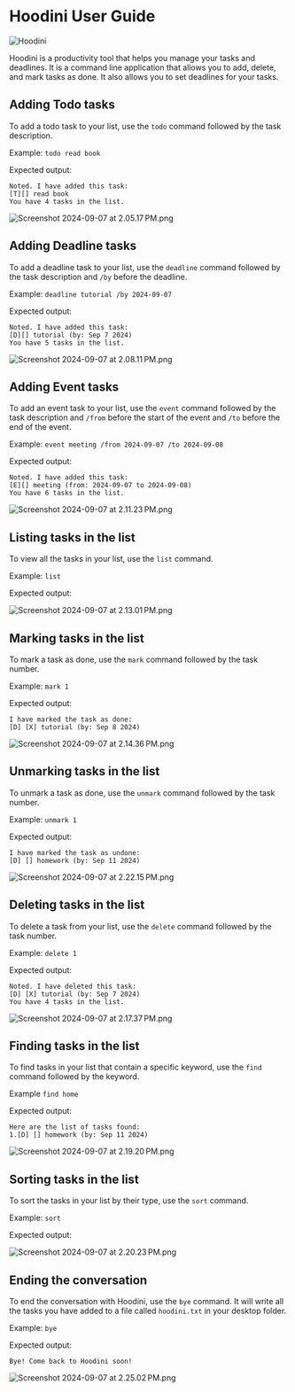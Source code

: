 # Hoodini User Guide


![Hoodini](src/main/resources/images/Hoodini.png)

Hoodini is a productivity tool that helps you manage your tasks and deadlines. It is a command line application that allows you to add, delete, and mark tasks as done. It also allows you to set deadlines for your tasks.

## Adding Todo tasks

To add a todo task to your list, use the `todo` command followed by the task description.

Example: `todo read book`

Expected output:
```
Noted. I have added this task:
[T][] read book
You have 4 tasks in the list.
```
![Screenshot 2024-09-07 at 2.05.17 PM.png](..%2F..%2F..%2F..%2Fvar%2Ffolders%2Fvc%2Frcqx2qtj5r5g9g5jglx9qctr0000gp%2FT%2FTemporaryItems%2FNSIRD_screencaptureui_UgmsP9%2FScreenshot%202024-09-07%20at%202.05.17%E2%80%AFPM.png)

## Adding Deadline tasks

To add a deadline task to your list, use the `deadline` command followed by the task description and `/by` before the deadline.


Example: `deadline tutorial /by 2024-09-07`

Expected output:

```
Noted. I have added this task:
[D][] tutorial (by: Sep 7 2024)
You have 5 tasks in the list.
```
![Screenshot 2024-09-07 at 2.08.11 PM.png](..%2F..%2F..%2F..%2Fvar%2Ffolders%2Fvc%2Frcqx2qtj5r5g9g5jglx9qctr0000gp%2FT%2FTemporaryItems%2FNSIRD_screencaptureui_o1ZNcc%2FScreenshot%202024-09-07%20at%202.08.11%E2%80%AFPM.png)

## Adding Event tasks

To add an event task to your list, use the `event` command followed by the task description and `/from` before the start of the event and `/to` before the end of the event.

Example: `event meeting /from 2024-09-07 /to 2024-09-08`

Expected output:

```
Noted. I have added this task:
[E][] meeting (from: 2024-09-07 to 2024-09-08)
You have 6 tasks in the list.
```

![Screenshot 2024-09-07 at 2.11.23 PM.png](..%2F..%2F..%2F..%2Fvar%2Ffolders%2Fvc%2Frcqx2qtj5r5g9g5jglx9qctr0000gp%2FT%2FTemporaryItems%2FNSIRD_screencaptureui_4hTfRG%2FScreenshot%202024-09-07%20at%202.11.23%E2%80%AFPM.png)



## Listing tasks in the list

To view all the tasks in your list, use the `list` command.

Example: `list`

Expected output:

![Screenshot 2024-09-07 at 2.13.01 PM.png](..%2F..%2F..%2F..%2Fvar%2Ffolders%2Fvc%2Frcqx2qtj5r5g9g5jglx9qctr0000gp%2FT%2FTemporaryItems%2FNSIRD_screencaptureui_YTa87z%2FScreenshot%202024-09-07%20at%202.13.01%E2%80%AFPM.png)

## Marking tasks in the list

To mark a task as done, use the `mark` command followed by the task number.

Example: `mark 1`

Expected output:

```
I have marked the task as done:
[D] [X] tutorial (by: Sep 8 2024)
```
![Screenshot 2024-09-07 at 2.14.36 PM.png](..%2F..%2F..%2F..%2Fvar%2Ffolders%2Fvc%2Frcqx2qtj5r5g9g5jglx9qctr0000gp%2FT%2FTemporaryItems%2FNSIRD_screencaptureui_24Z4pS%2FScreenshot%202024-09-07%20at%202.14.36%E2%80%AFPM.png)

## Unmarking tasks in the list

To unmark a task as done, use the `unmark` command followed by the task number.

Example: `unmark 1`

Expected output:

```
I have marked the task as undone:
[D] [] homework (by: Sep 11 2024)
```
![Screenshot 2024-09-07 at 2.22.15 PM.png](..%2F..%2F..%2F..%2Fvar%2Ffolders%2Fvc%2Frcqx2qtj5r5g9g5jglx9qctr0000gp%2FT%2FTemporaryItems%2FNSIRD_screencaptureui_gxgGwV%2FScreenshot%202024-09-07%20at%202.22.15%E2%80%AFPM.png)


## Deleting tasks in the list

To delete a task from your list, use the `delete` command followed by the task number.

Example: `delete 1`

Expected output:

```
Noted. I have deleted this task:
[D] [X] tutorial (by: Sep 7 2024)
You have 4 tasks in the list.
```
![Screenshot 2024-09-07 at 2.17.37 PM.png](..%2F..%2F..%2F..%2Fvar%2Ffolders%2Fvc%2Frcqx2qtj5r5g9g5jglx9qctr0000gp%2FT%2FTemporaryItems%2FNSIRD_screencaptureui_0SHpiU%2FScreenshot%202024-09-07%20at%202.17.37%E2%80%AFPM.png)

## Finding tasks in the list

To find tasks in your list that contain a specific keyword, use the `find` command followed by the keyword.

Example `find home`

Expected output:

```
Here are the list of tasks found:
1.[D] [] homework (by: Sep 11 2024)
```

![Screenshot 2024-09-07 at 2.19.20 PM.png](..%2F..%2F..%2F..%2Fvar%2Ffolders%2Fvc%2Frcqx2qtj5r5g9g5jglx9qctr0000gp%2FT%2FTemporaryItems%2FNSIRD_screencaptureui_gOaksY%2FScreenshot%202024-09-07%20at%202.19.20%E2%80%AFPM.png)

## Sorting tasks in the list

To sort the tasks in your list by their type, use the `sort` command.

Example: `sort`

Expected output:


![Screenshot 2024-09-07 at 2.20.23 PM.png](..%2F..%2F..%2F..%2Fvar%2Ffolders%2Fvc%2Frcqx2qtj5r5g9g5jglx9qctr0000gp%2FT%2FTemporaryItems%2FNSIRD_screencaptureui_j6WRW3%2FScreenshot%202024-09-07%20at%202.20.23%E2%80%AFPM.png)

## Ending the conversation

To end the conversation with Hoodini, use the `bye` command. It will write all the tasks you have added to a file called `hoodini.txt` in your desktop folder.

Example: `bye`

Expected output:

```
Bye! Come back to Hoodini soon!
```
![Screenshot 2024-09-07 at 2.25.02 PM.png](..%2F..%2F..%2F..%2Fvar%2Ffolders%2Fvc%2Frcqx2qtj5r5g9g5jglx9qctr0000gp%2FT%2FTemporaryItems%2FNSIRD_screencaptureui_GMrI4Z%2FScreenshot%202024-09-07%20at%202.25.02%E2%80%AFPM.png)
